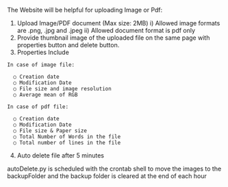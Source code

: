 
The Website will be helpful for uploading Image or Pdf:
  1. Upload Image/PDF document (Max size: 2MB)
    i)   Allowed image formats are .png, .jpg and .jpeg
    ii)  Allowed document format is pdf only
  2. Provide thumbnail image of the uploaded file on the same page with properties button and delete button.
  3. Properties Include
  
    In case of image file:
    
      ○ Creation date
      ○ Modification Date
      ○ File size and image resolution
      ○ Average mean of RGB
  
    In case of pdf file:
    
      ○ Creation date
      ○ Modification Date
      ○ File size & Paper size
      ○ Total Number of Words in the file
      ○ Total number of lines in the file
  4. Auto delete file after 5 minutes


autoDelete.py is scheduled with the crontab shell to move the images to the backupFolder and the backup folder is cleared at the end of each hour
